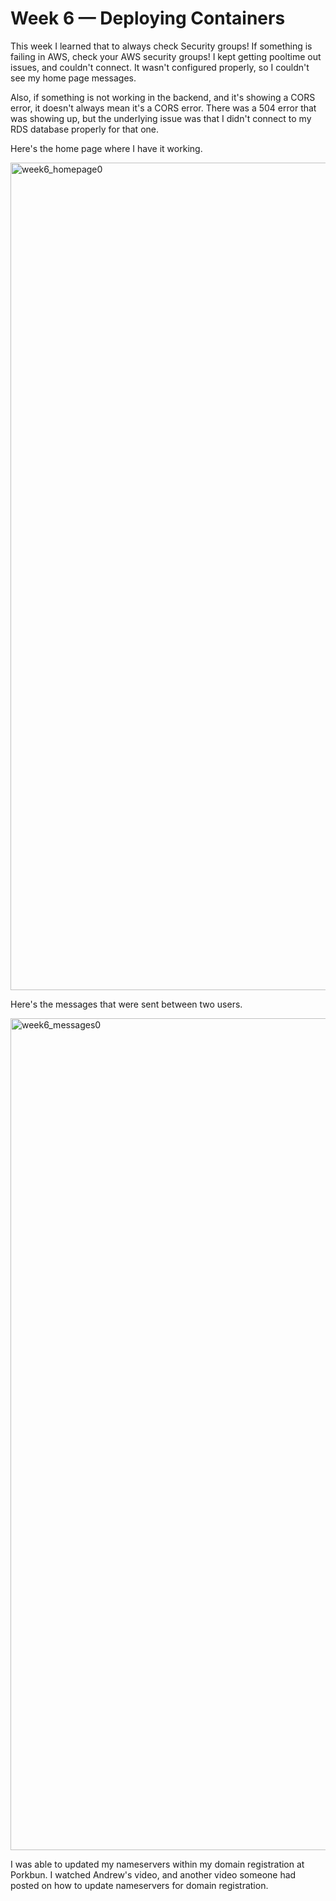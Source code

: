 # Week 6 — Deploying Containers

This week I learned that to always check Security groups! If something is failing in AWS, check your AWS security groups! I kept getting pooltime out issues, and couldn't connect. It wasn't configured properly, so I couldn't see my home page messages. 

Also, if something is not working in the backend, and it's showing a CORS error, it doesn't always mean it's a CORS error. There was a 504 error that was showing up, but the underlying issue was that I didn't connect to my RDS database properly for that one.

Here's the home page where I have it working.

<img width="1324" alt="week6_homepage0" src="https://user-images.githubusercontent.com/20133223/235318594-bc96c30e-fc3d-4e47-97b5-68f3dced6c91.png">

Here's the messages that were sent between two users.

<img width="1331" alt="week6_messages0" src="https://user-images.githubusercontent.com/20133223/235318609-38feb9c0-a1a6-4369-b4d7-a44400850e33.png">

I was able to updated my nameservers within my domain registration at Porkbun. I watched Andrew's video, and another video someone had posted on how to update nameservers for domain registration. 

